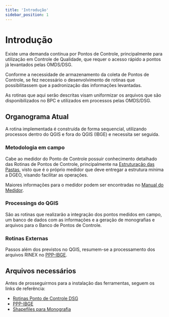 ```yaml
---
title: 'Introdução'
sidebar_position: 1
---
```


# Introdução

Existe uma demanda contínua por Pontos de Controle, principalmente para utilização em Controle de Qualidade, que requer o acesso rápido a pontos já levantados pelas OMDS/DSG.

Conforme a necessidade de armazenamento da coleta de Pontos de Controle, se fez necessário o desenvolvimento de rotinas que possibilitassem que a padronização das informações levantadas.  

As rotinas que aqui serão descritas visam uniformizar os arquivos que são disponibilizados no BPC e utilizados em processos pelas OMDS/DSG.

## Organograma Atual

A rotina implementada é construída de forma sequencial, utilizando processos dentro do QGIS e fora do QGIS (IBGE) e necessita ser seguida.


### Metodologia em campo
Cabe ao medidor do Ponto de Controle possuir conhecimento detalhado das Rotinas de Pontos de Controle, principalmente na [Estruturação das Pastas](/guia_pto_controle/validar_estrutura_pastas.md), visto que é o próprio medidor que deve entregar a estrutura mínima a DGEO, visando facilitar as operações.

Maiores informações para o medidor podem ser encontradas no [Manual do Medidor](/docs/manual_medidor).

### Processings do QGIS
São as rotinas que realizarão a integração dos pontos medidos em campo, um banco de dados com as informações e a geração de monografias e arquivos para o Banco de Pontos de Controle.

### Rotinas Externas
Passos além dos previstos no QGIS, resumem-se a processamento dos arquivos RINEX no [PPP-IBGE](https://www.ibge.gov.br/geociencias/informacoes-sobre-posicionamento-geodesico/servicos-para-posicionamento-geodesico/16334-servico-online-para-pos-processamento-de-dados-gnss-ibge-ppp.html?=&t=processar-os-dados).

## Arquivos necessários

Antes de prosseguirmos para a instalação das ferramentas, seguem os links de referência:
* [Rotinas Ponto de Controle DSG](https://github.com/dsgoficial/pto_controle)
* [PPP-IBGE](https://www.ibge.gov.br/geociencias/informacoes-sobre-posicionamento-geodesico/servicos-para-posicionamento-geodesico/16334-servico-online-para-pos-processamento-de-dados-gnss-ibge-ppp.html?=&t=processar-os-dados)
* [Shapefiles para Monografia](https://www.ibge.gov.br/geociencias/organizacao-do-territorio/malhas-territoriais/15774-malhas.html?=&t=acesso-ao-produto)
